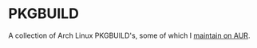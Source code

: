 # PKGBUILD

A collection of Arch Linux PKGBUILD's, some of which I [maintain on AUR][1].

  [1]: https://aur.archlinux.org/packages.php?K=tlvince&SeB=m

